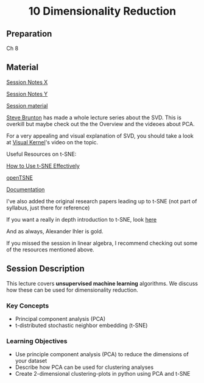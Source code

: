 <h1 align="center">10 Dimensionality Reduction</h1>

## Preparation

Ch 8

## Material

[Session Notes X](https://drive.google.com/file/d/1CJYGkrY6XJK7vbam5CiYXnxnn218l9a7/view?usp=sharing)

[Session Notes Y](https://drive.google.com/file/d/17353SODYa74CPSgZaA_OpbcM861bafLd/view?usp=sharing)

[Session material](https://viaucdk-my.sharepoint.com/:f:/g/personal/rib_viauc_dk/Ep413YiQGxpMrHsSK7tdI1kB0YO9X1N8_Zd53x3B_c3xHA?e=eFwtTP)

[Steve Brunton](https://youtube.com/playlist?list=PLMrJAkhIeNNSVjnsviglFoY2nXildDCcv&si=q7-RepDmv-fnb5PH) has made a whole lecture series about the SVD. This is overkill but maybe check out the the Overview and the videoes about PCA.

For a very appealing and visual explanation of SVD, you should take a look at [Visual Kernel](https://www.youtube.com/watch?v=vSczTbgc8Rc&list=PLWhu9osGd2dB9uMG5gKBARmk73oHUUQZS&index=4)'s video on the topic.

Useful Resources on t-SNE:

[How to Use t-SNE Effectively](https://distill.pub/2016/misread-tsne/)

[openTSNE](https://opentsne.readthedocs.io/en/stable/)

[Documentation](https://scikit-learn.org/stable/modules/generated/sklearn.manifold.TSNE.html)

I've also added the original research papers leading up to t-SNE (not part of syllabus, just there for reference)

If you want a really in depth introduction to t-SNE, look [here](https://www.youtube.com/watch?v=MnRskV3NY1k)

And as always, Alexander Ihler is gold.

If you missed the session in linear algebra, I recommend checking out some of the resources mentioned above.

## Session Description

This lecture covers **unsupervised machine learning** algorithms. We discuss how these can be used for dimensionality reduction. 

### Key Concepts

- Principal component analysis (PCA)
- t-distributed stochastic neighbor embedding (t-SNE)

### Learning Objectives

- Use principle component analysis (PCA) to reduce the dimensions of your dataset
- Describe how PCA can be used for clustering analyses
- Create 2-dimensional clustering-plots in python using PCA and t-SNE